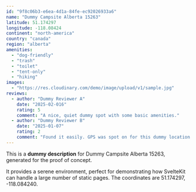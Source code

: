 ```yaml
---
id: "9f8c06b3-e6ea-4d1a-84fe-ec92026933a6"
name: "Dummy Campsite Alberta 15263"
latitude: 51.174297
longitude: -118.08424
continent: "north-america"
country: "canada"
region: "alberta"
amenities:
  - "dog-friendly"
  - "trash"
  - "toilet"
  - "tent-only"
  - "hiking"
images:
  - "https://res.cloudinary.com/demo/image/upload/v1/sample.jpg"
reviews:
  - author: "Dummy Reviewer A"
    date: "2025-02-016"
    rating: 5
    comment: "A nice, quiet dummy spot with some basic amenities."
  - author: "Dummy Reviewer B"
    date: "2025-01-07"
    rating: 2
    comment: "Found it easily. GPS was spot on for this dummy location."
---
```


This is a **dummy description** for Dummy Campsite Alberta 15263, generated for the proof of concept.

It provides a serene environment, perfect for demonstrating how SvelteKit can handle a large number of static pages. The coordinates are 51.174297, -118.084240.
